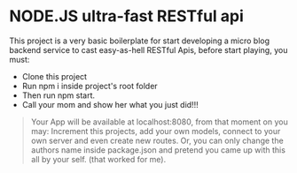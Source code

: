 # NODE.JS ultra-fast RESTful api

This project is a very basic boilerplate for start developing a micro blog backend service to cast easy-as-hell RESTful Apis, before start playing, you must:

  - Clone this project
  - Run npm i inside project's root folder
  - Then run npm start.
  - Call your mom and show her what you just did!!!

> Your App will be available at localhost:8080, from that moment on you
> may: Increment this projects, add your own models, connect to
> your own server and even create new routes. Or, you can only change the authors name inside package.json and pretend you came up with this all by your self. (that worked for me).
